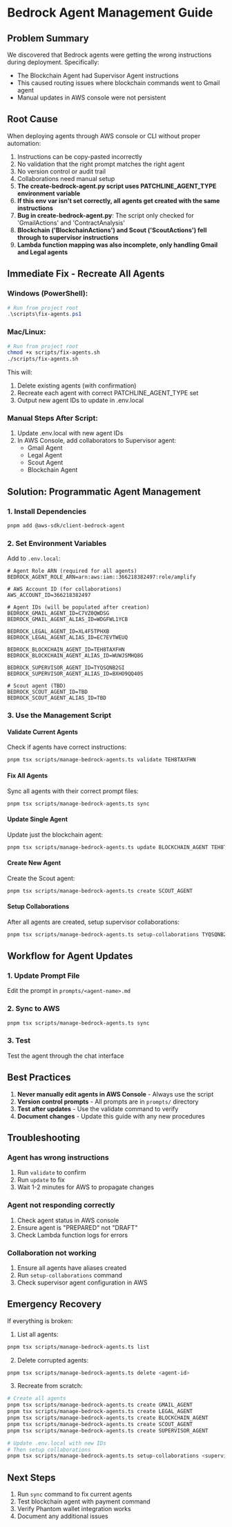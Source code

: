 # Bedrock Agent Management Guide

## Problem Summary

We discovered that Bedrock agents were getting the wrong instructions during deployment. Specifically:
- The Blockchain Agent had Supervisor Agent instructions
- This caused routing issues where blockchain commands went to Gmail agent
- Manual updates in AWS console were not persistent

## Root Cause

When deploying agents through AWS console or CLI without proper automation:
1. Instructions can be copy-pasted incorrectly
2. No validation that the right prompt matches the right agent
3. No version control or audit trail
4. Collaborations need manual setup
5. **The create-bedrock-agent.py script uses PATCHLINE_AGENT_TYPE environment variable**
6. **If this env var isn't set correctly, all agents get created with the same instructions**
7. **Bug in create-bedrock-agent.py**: The script only checked for 'GmailActions' and 'ContractAnalysis'
8. **Blockchain ('BlockchainActions') and Scout ('ScoutActions') fell through to supervisor instructions**
9. **Lambda function mapping was also incomplete, only handling Gmail and Legal agents**

## Immediate Fix - Recreate All Agents

### Windows (PowerShell):
```powershell
# Run from project root
.\scripts\fix-agents.ps1
```

### Mac/Linux:
```bash
# Run from project root
chmod +x scripts/fix-agents.sh
./scripts/fix-agents.sh
```

This will:
1. Delete existing agents (with confirmation)
2. Recreate each agent with correct PATCHLINE_AGENT_TYPE set
3. Output new agent IDs to update in .env.local

### Manual Steps After Script:
1. Update .env.local with new agent IDs
2. In AWS Console, add collaborators to Supervisor agent:
   - Gmail Agent
   - Legal Agent
   - Scout Agent
   - Blockchain Agent

## Solution: Programmatic Agent Management

### 1. Install Dependencies

```bash
pnpm add @aws-sdk/client-bedrock-agent
```

### 2. Set Environment Variables

Add to `.env.local`:
```env
# Agent Role ARN (required for all agents)
BEDROCK_AGENT_ROLE_ARN=arn:aws:iam::366218382497:role/amplify

# AWS Account ID (for collaborations)
AWS_ACCOUNT_ID=366218382497

# Agent IDs (will be populated after creation)
BEDROCK_GMAIL_AGENT_ID=C7VZ0QWDSG
BEDROCK_GMAIL_AGENT_ALIAS_ID=WDGFWL1YCB

BEDROCK_LEGAL_AGENT_ID=XL4F5TPHXB
BEDROCK_LEGAL_AGENT_ALIAS_ID=EC7EVTWEUQ

BEDROCK_BLOCKCHAIN_AGENT_ID=TEH8TAXFHN
BEDROCK_BLOCKCHAIN_AGENT_ALIAS_ID=WUWJSMHQ8G

BEDROCK_SUPERVISOR_AGENT_ID=TYQSQNB2GI
BEDROCK_SUPERVISOR_AGENT_ALIAS_ID=BXHO9QQ40S

# Scout agent (TBD)
BEDROCK_SCOUT_AGENT_ID=TBD
BEDROCK_SCOUT_AGENT_ALIAS_ID=TBD
```

### 3. Use the Management Script

#### Validate Current Agents
Check if agents have correct instructions:
```bash
pnpm tsx scripts/manage-bedrock-agents.ts validate TEH8TAXFHN
```

#### Fix All Agents
Sync all agents with their correct prompt files:
```bash
pnpm tsx scripts/manage-bedrock-agents.ts sync
```

#### Update Single Agent
Update just the blockchain agent:
```bash
pnpm tsx scripts/manage-bedrock-agents.ts update BLOCKCHAIN_AGENT TEH8TAXFHN
```

#### Create New Agent
Create the Scout agent:
```bash
pnpm tsx scripts/manage-bedrock-agents.ts create SCOUT_AGENT
```

#### Setup Collaborations
After all agents are created, setup supervisor collaborations:
```bash
pnpm tsx scripts/manage-bedrock-agents.ts setup-collaborations TYQSQNB2GI
```

## Workflow for Agent Updates

### 1. Update Prompt File
Edit the prompt in `prompts/<agent-name>.md`

### 2. Sync to AWS
```bash
pnpm tsx scripts/manage-bedrock-agents.ts sync
```

### 3. Test
Test the agent through the chat interface

## Best Practices

1. **Never manually edit agents in AWS Console** - Always use the script
2. **Version control prompts** - All prompts are in `prompts/` directory
3. **Test after updates** - Use the validate command to verify
4. **Document changes** - Update this guide with any new procedures

## Troubleshooting

### Agent has wrong instructions
1. Run `validate` to confirm
2. Run `update` to fix
3. Wait 1-2 minutes for AWS to propagate changes

### Agent not responding correctly
1. Check agent status in AWS console
2. Ensure agent is "PREPARED" not "DRAFT"
3. Check Lambda function logs for errors

### Collaboration not working
1. Ensure all agents have aliases created
2. Run `setup-collaborations` command
3. Check supervisor agent configuration in AWS

## Emergency Recovery

If everything is broken:

1. List all agents:
```bash
pnpm tsx scripts/manage-bedrock-agents.ts list
```

2. Delete corrupted agents:
```bash
pnpm tsx scripts/manage-bedrock-agents.ts delete <agent-id>
```

3. Recreate from scratch:
```bash
# Create all agents
pnpm tsx scripts/manage-bedrock-agents.ts create GMAIL_AGENT
pnpm tsx scripts/manage-bedrock-agents.ts create LEGAL_AGENT
pnpm tsx scripts/manage-bedrock-agents.ts create BLOCKCHAIN_AGENT
pnpm tsx scripts/manage-bedrock-agents.ts create SCOUT_AGENT
pnpm tsx scripts/manage-bedrock-agents.ts create SUPERVISOR_AGENT

# Update .env.local with new IDs
# Then setup collaborations
pnpm tsx scripts/manage-bedrock-agents.ts setup-collaborations <supervisor-id>
```

## Next Steps

1. Run `sync` command to fix current agents
2. Test blockchain agent with payment command
3. Verify Phantom wallet integration works
4. Document any additional issues 